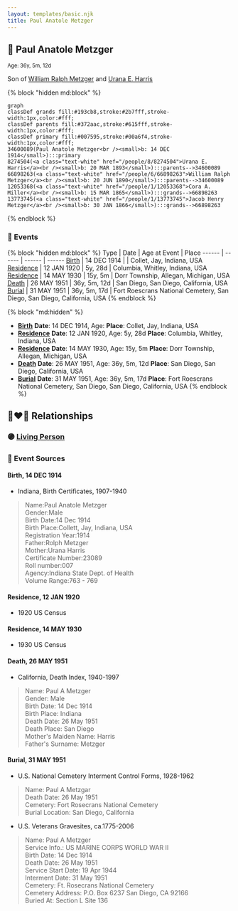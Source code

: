 ```yaml
---
layout: templates/basic.njk
title: Paul Anatole Metzger
---
```

## 🔵 Paul Anatole Metzger
<small>Age: 36y, 5m, 12d</small>

Son of [William Ralph Metzger](/people/6/66898263) and [Urana E. Harris](/people/8/8274504)

{% block "hidden md:block" %}
```mermaid
graph
classDef grands fill:#193cb8,stroke:#2b7fff,stroke-width:1px,color:#fff;
classDef parents fill:#372aac,stroke:#615fff,stroke-width:1px,color:#fff;
classDef primary fill:#007595,stroke:#00a6f4,stroke-width:1px,color:#fff;
34600089(Paul Anatole Metzger<br /><small>b: 14 DEC 1914</small>):::primary
8274504(<a class="text-white" href="/people/8/8274504">Urana E. Harris</a><br /><small>b: 20 MAR 1893</small>):::parents-->34600089
66898263(<a class="text-white" href="/people/6/66898263">William Ralph Metzger</a><br /><small>b: 20 JUN 1890</small>):::parents-->34600089
12053368(<a class="text-white" href="/people/1/12053368">Cora A. Miller</a><br /><small>b: 15 MAR 1865</small>):::grands-->66898263
13773745(<a class="text-white" href="/people/1/13773745">Jacob Henry Metzger</a><br /><small>b: 30 JAN 1866</small>):::grands-->66898263
```
{% endblock %}

### 📆 Events

{% block "hidden md:block" %}
Type | Date | Age at Event | Place
------ | ------ | ------ | ------
[Birth](#event-event-2) | 14 DEC 1914 |  | Collet, Jay, Indiana, USA
[Residence](#event-event-0) | 12 JAN 1920 | 5y, 28d | Columbia, Whitley, Indiana, USA
[Residence](#event-event-1) | 14 MAY 1930 | 15y, 5m | Dorr Township, Allegan, Michigan, USA
[Death](#event-event-5) | 26 MAY 1951 | 36y, 5m, 12d | San Diego, San Diego, California, USA
[Burial](#event-event-6) | 31 MAY 1951 | 36y, 5m, 17d | Fort Roescrans National Cemetery, San Diego, San Diego, California, USA
{% endblock %}

{% block "md:hidden" %}
- **[Birth](#event-event-2)**
**Date**: 14 DEC 1914, Age:
**Place**: Collet, Jay, Indiana, USA
- **[Residence](#event-event-0)**
**Date**: 12 JAN 1920, Age: 5y, 28d
**Place**: Columbia, Whitley, Indiana, USA
- **[Residence](#event-event-1)**
**Date**: 14 MAY 1930, Age: 15y, 5m
**Place**: Dorr Township, Allegan, Michigan, USA
- **[Death](#event-event-5)**
**Date**: 26 MAY 1951, Age: 36y, 5m, 12d
**Place**: San Diego, San Diego, California, USA
- **[Burial](#event-event-6)**
**Date**: 31 MAY 1951, Age: 36y, 5m, 17d
**Place**: Fort Roescrans National Cemetery, San Diego, San Diego, California, USA
{% endblock %}

## 👩‍❤️‍👨 Relationships

### 🟣 [Living Person](/people/5/52781594)

### 📰 Event Sources

#### <a id="event-event-2"></a> Birth, 14 DEC 1914
* Indiana, Birth Certificates, 1907-1940
>   
  > Name:Paul Anatole Metzger  
  > Gender:Male  
  > Birth Date:14 Dec 1914  
  > Birth Place:Collett, Jay, Indiana, USA  
  > Registration Year:1914  
  > Father:Rolph Metzger  
  > Mother:Urana Harris  
  > Certificate Number:23089  
  > Roll number:007  
  > Agency:Indiana State Dept. of Health  
  > Volume Range:763 - 769

#### <a id="event-event-0"></a> Residence, 12 JAN 1920
* 1920 US Census

#### <a id="event-event-1"></a> Residence, 14 MAY 1930
* 1930 US Census

#### <a id="event-event-5"></a> Death, 26 MAY 1951
* California, Death Index, 1940-1997
>   
  > Name: Paul A Metzger  
  > Gender: Male  
  > Birth Date: 14 Dec 1914  
  > Birth Place: Indiana  
  > Death Date: 26 May 1951  
  > Death Place: San Diego  
  > Mother's Maiden Name: Harris  
  > Father's Surname: Metzger

#### <a id="event-event-6"></a> Burial, 31 MAY 1951
* U.S. National Cemetery Interment Control Forms, 1928-1962
>   
  > Name: Paul A Metzgar  
  > Death Date: 26 May 1951  
  > Cemetery: Fort Rosecrans National Cemetery  
  > Burial Location: San Diego, California
* U.S. Veterans Gravesites, ca.1775-2006
>   
  > Name: Paul A Metzger  
  > Service Info.: US MARINE CORPS WORLD WAR II  
  > Birth Date: 14 Dec 1914  
  > Death Date: 26 May 1951  
  > Service Start Date: 19 Apr 1944  
  > Interment Date: 31 May 1951  
  > Cemetery: Ft. Rosecrans National Cemetery  
  > Cemetery Address: P.O. Box 6237 San Diego, CA 92166  
  > Buried At: Section L Site 136